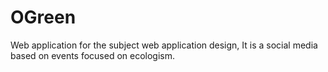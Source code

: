 # OGreen
 Web application for the subject web application design, It is a social media based on events  focused on ecologism.
